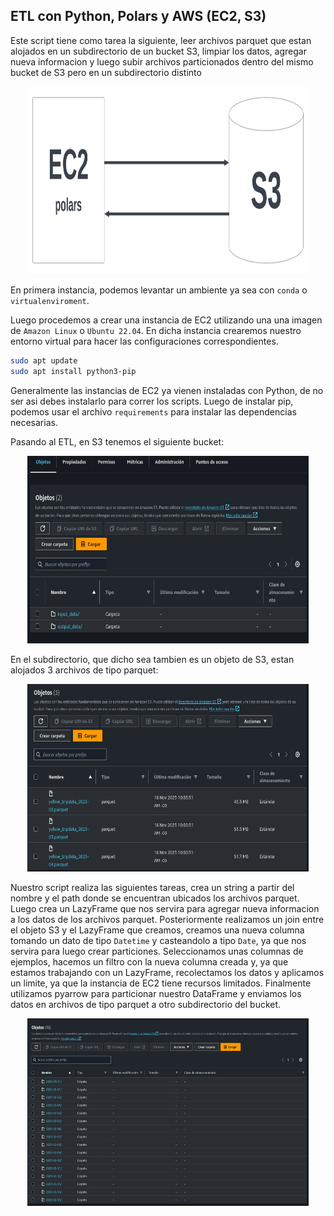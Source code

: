 ## ETL con Python, Polars y AWS (EC2, S3)

Este script tiene como tarea la siguiente, leer archivos parquet que estan alojados en un subdirectorio de un bucket S3, limpiar los datos, agregar nueva informacion y luego subir archivos particionados dentro del mismo bucket de S3 pero en un subdirectorio distinto

<p align='center'>
  <img width="450" height="300" src='./img/Blank diagram.png'/>
</p>

En primera instancia, podemos levantar un ambiente ya sea con `conda` o `virtualenviroment`.

Luego procedemos a crear una instancia de EC2 utilizando una una imagen de `Amazon Linux` o `Ubuntu 22.04`. En dicha instancia crearemos nuestro entorno virtual para hacer las configuraciones correspondientes.

```bash
sudo apt update
sudo apt install python3-pip
``` 

Generalmente las instancias de EC2 ya vienen instaladas con Python, de no ser asi debes instalarlo para correr los scripts. Luego de instalar pip, podemos usar el archivo `requirements` para instalar las dependencias necesarias.

Pasando al ETL, en S3 tenemos el siguiente bucket:

<p align='center'>
  <img width="450" height="300" src='./img/s3-bucket-subdirectorios.png'/>
</p>

En el subdirectorio, que dicho sea tambien es un objeto de S3, estan alojados 3 archivos de tipo parquet:

<p align='center'>
  <img width="450" height="300" src='./img/input_data.png'>
</p>

Nuestro script realiza las siguientes tareas, crea un string a partir del nombre y el path donde se encuentran ubicados los archivos parquet. Luego crea un LazyFrame que nos servira para agregar nueva informacion a los datos de los archivos parquet. Posteriormente realizamos un join entre el objeto S3 y el LazyFrame que creamos, creamos una nueva columna tomando un dato de tipo `Datetime` y casteandolo a tipo `Date`, ya que nos servira para luego crear particiones. Seleccionamos unas columnas de ejemplos, hacemos un filtro con la nueva columna creada y, ya que estamos trabajando con un LazyFrame, recolectamos los datos y aplicamos un limite, ya que la instancia de EC2 tiene recursos limitados. Finalmente utilizamos pyarrow para particionar nuestro DataFrame y enviamos los datos en archivos de tipo parquet a otro subdirectorio del bucket.

<p align='center'>
  <img width="450" height="300" src='./img/output_data.png'>
</p>